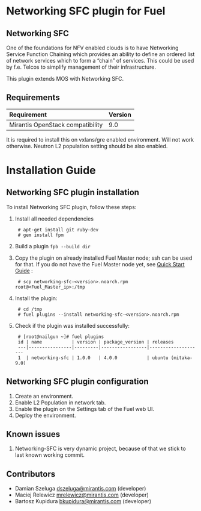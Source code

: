 Networking SFC plugin for Fuel
==============================

Networking SFC
--------------

One of the foundations for NFV enabled clouds is to have
Networking Service Function Chaining which provides an
ability to define an ordered list of network services
which to form a “chain” of services. This could be used
by f.e. Telcos to simplify management of their infrastructure.

This plugin extends MOS with Networking SFC.

Requirements
------------

| Requirement                      | Version |
|:---------------------------------|:--------|
| Mirantis OpenStack compatibility | 9.0     |

It is required to install this on vxlans/gre enabled environment. Will not work otherwise.
Neutron L2 population setting should be also enabled.


Installation Guide
==================

Networking SFC plugin installation
----------------------------------

To install Networking SFC plugin, follow these steps:

1. Install all needed dependencies

        # apt-get install git ruby-dev
        # gem install fpm

2. Build a plugin `fpb --build dir`

3. Copy the plugin on already installed Fuel Master node; ssh can be used for
    that. If you do not have the Fuel Master node yet, see
    [Quick Start Guide](https://software.mirantis.com/quick-start/) :

        # scp networking-sfc-<version>.noarch.rpm root@<Fuel_Master_ip>:/tmp

4. Install the plugin:

        # cd /tmp
        # fuel plugins --install networking-sfc-<version>.noarch.rpm

5. Check if the plugin was installed successfully:

        # [root@nailgun ~]# fuel plugins
        id | name           | version | package_version | releases
        ---|----------------|---------|-----------------|--------------------
        1  | networking-sfc | 1.0.0   | 4.0.0           | ubuntu (mitaka-9.0)

Networking SFC plugin configuration
-----------------------------------

1. Create an environment.
2. Enable L2 Population in network tab.
3. Enable the plugin on the Settings tab of the Fuel web UI.
4. Deploy the environment.

Known issues
------------

1. Networking-SFC is very dynamic project, because of that we stick to last known working commit.

Contributors
------------

 * Damian Szeluga <dszeluga@mirantis.com> (developer)
 * Maciej Relewicz <mrelewicz@mirantis.com> (developer)
 * Bartosz Kupidura <bkupidura@mirantis.com> (developer)
